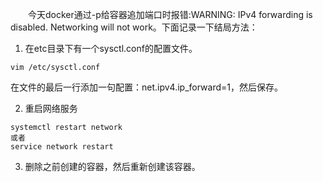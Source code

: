 &ensp;&ensp;&ensp;&ensp;今天docker通过-p给容器追加端口时报错:WARNING: IPv4 forwarding is disabled. Networking will not work。下面记录一下结局方法：
1. 在etc目录下有一个sysctl.conf的配置文件。
```
vim /etc/sysctl.conf
```
在文件的最后一行添加一句配置：net.ipv4.ip_forward=1，然后保存。

2. 重启网络服务
```
systemctl restart network
或者
service network restart
```
3. 删除之前创建的容器，然后重新创建该容器。